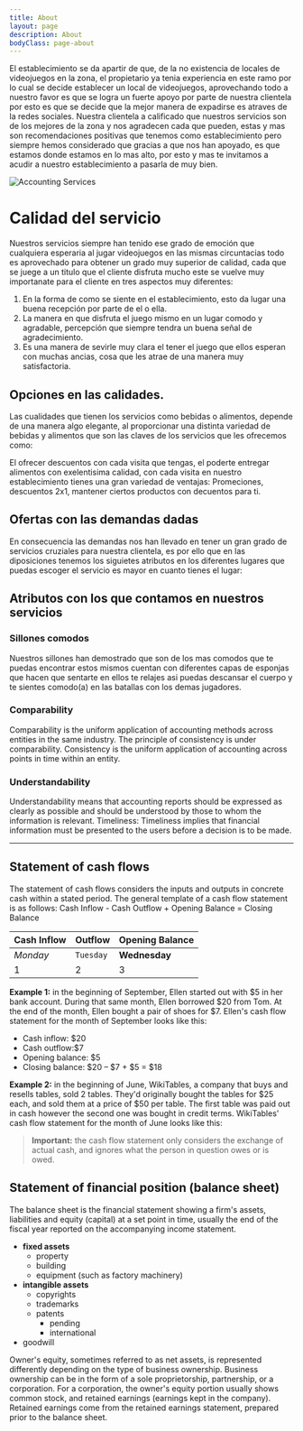 ```yaml
---
title: About
layout: page
description: About
bodyClass: page-about
---
```


El establecimiento se da apartir de que, de la no existencia de locales de videojuegos en la zona, el propietario ya tenia experiencia en este ramo por lo cual se decide establecer un local de videojuegos, aprovechando todo a nuestro favor es que se logra un fuerte apoyo por parte de nuestra clientela por esto es que se decide que la mejor manera de expadirse es atraves de la redes sociales.                                                                                                        Nuestra clientela a calificado que nuestros servicios son de los mejores de la zona y nos agradecen cada que pueden, estas y mas son recomendaciones positivas que tenemos como establecimiento pero siempre hemos considerado que gracias a que nos han apoyado, es que estamos donde estamos en lo mas alto, por esto y mas te invitamos a acudir a nuestro establecimiento a pasarla de muy bien.

![Accounting Services](/images/thom-holmes-Lrfw0U_o9I0-unsplash.jpg)

# Calidad del servicio

Nuestros servicios siempre han tenido ese grado de emoción que cualquiera esperaria al jugar videojuegos en las mismas circuntacias todo es aprovechado para obtener un grado muy superior de calidad, cada que se juege a un titulo que el cliente disfruta mucho este se vuelve muy importanate para el cliente en tres aspectos muy diferentes: 

1. En la forma de como se siente en el establecimiento, esto da lugar una buena recepción por parte de el o ella.
2. La manera en que disfruta el juego mismo en un lugar comodo y agradable, percepción que siempre tendra un buena señal de agradecimiento.
3. Es una manera de sevirle muy clara el tener el juego que ellos esperan con muchas ancias, cosa que les atrae de una manera muy satisfactoria.

## Opciones en las calidades.

Las cualidades que tienen los servicios como bebidas o alimentos, depende de una manera algo elegante, al proporcionar una distinta variedad de bebidas y alimentos que son las claves de los servicios que les ofrecemos como: 

El ofrecer descuentos con cada visita que tengas, el poderte entregar alimentos con exelentisima calidad, con cada visita en nuestro establecimiento tienes una gran variedad de ventajas: Promeciones, descuentos 2x1, mantener ciertos productos con decuentos para ti.

## Ofertas con las demandas dadas 

En consecuencia las demandas nos han llevado en tener un gran grado de servicios cruziales para nuestra clientela, es por ello que en las diposiciones tenemos los siguietes atributos en los diferentes lugares que puedas escoger el servicio es mayor en cuanto tienes el lugar:

## Atributos con los que contamos en nuestros servicios

### Sillones comodos

Nuestros sillones han demostrado que son de los mas comodos que te puedas encontrar estos mismos cuentan con diferentes capas de esponjas que hacen que sentarte en ellos te relajes asi puedas descansar el cuerpo y te sientes comodo(a) en las batallas con los demas jugadores. 

### Comparability

Comparability is the uniform application of accounting methods across entities in the same industry. The principle of consistency is under comparability. Consistency is the uniform application of accounting across points in time within an entity.

### Understandability

Understandability means that accounting reports should be expressed as clearly as possible and should be understood by those to whom the information is relevant.
Timeliness: Timeliness implies that financial information must be presented to the users before a decision is to be made.

---

## Statement of cash flows

The statement of cash flows considers the inputs and outputs in concrete cash within a stated period. The general template of a cash flow statement is as follows: Cash Inflow - Cash Outflow + Opening Balance = Closing Balance

| Cash Inflow | Outflow   | Opening Balance |
| ----------- | --------- | --------------- |
| _Monday_    | `Tuesday` | **Wednesday**   |
| 1           | 2         | 3               |

**Example 1:** in the beginning of September, Ellen started out with $5 in her bank account. During that same month, Ellen borrowed $20 from Tom. At the end of the month, Ellen bought a pair of shoes for $7. Ellen's cash flow statement for the month of September looks like this:

- Cash inflow: $20
- Cash outflow:$7
- Opening balance: $5
- Closing balance: $20 – $7 + $5 = $18

**Example 2:** in the beginning of June, WikiTables, a company that buys and resells tables, sold 2 tables. They'd originally bought the tables for $25 each, and sold them at a price of $50 per table. The first table was paid out in cash however the second one was bought in credit terms. WikiTables' cash flow statement for the month of June looks like this:

> **Important:** the cash flow statement only considers the exchange of actual cash, and ignores what the person in question owes or is owed.

## Statement of financial position (balance sheet)

The balance sheet is the financial statement showing a firm's assets, liabilities and equity (capital) at a set point in time, usually the end of the fiscal year reported on the accompanying income statement.

- **fixed assets**
  - property
  - building
  - equipment (such as factory machinery)
- **intangible assets**
  - copyrights
  - trademarks
  - patents
    - pending
    - international
- goodwill

Owner's equity, sometimes referred to as net assets, is represented differently depending on the type of business ownership. Business ownership can be in the form of a sole proprietorship, partnership, or a corporation. For a corporation, the owner's equity portion usually shows common stock, and retained earnings (earnings kept in the company). Retained earnings come from the retained earnings statement, prepared prior to the balance sheet.
